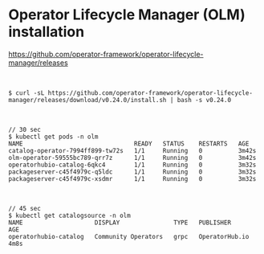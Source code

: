 # Operator Lifecycle Manager (OLM) installation

https://github.com/operator-framework/operator-lifecycle-manager/releases

<br/>

```
$ curl -sL https://github.com/operator-framework/operator-lifecycle-manager/releases/download/v0.24.0/install.sh | bash -s v0.24.0
```

<br/>

```
// 30 sec
$ kubectl get pods -n olm
NAME                               READY   STATUS    RESTARTS   AGE
catalog-operator-7994ff899-tw72s   1/1     Running   0          3m42s
olm-operator-59555bc789-qrr7z      1/1     Running   0          3m42s
operatorhubio-catalog-6qkc4        1/1     Running   0          3m32s
packageserver-c45f4979c-q5ldc      1/1     Running   0          3m32s
packageserver-c45f4979c-xsdmr      1/1     Running   0          3m32s
```

<br/>

```
// 45 sec
$ kubectl get catalogsource -n olm
NAME                    DISPLAY               TYPE   PUBLISHER        AGE
operatorhubio-catalog   Community Operators   grpc   OperatorHub.io   4m8s
```
